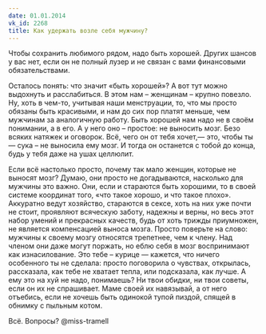 ```yaml
---
date: 01.01.2014
vk_id: 2268
title: Как удержать возле себя мужчину?
---
```


Чтобы сохранить любимого рядом, надо быть хорошей. Других шансов у вас нет, если он не полный лузер и не связан с вами финансовыми обязательствами.

Осталось понять: что значит «быть хорошей»? А вот тут можно выдохнуть и расслабиться. В этом нам – женщинам – крупно повезло. Ну, хоть в чем-то, учитывая наши менструации, то, что мы просто обязаны быть красивыми, и нам до сих пор платят меньше, чем мужчинам за аналогичную работу. Быть хорошей нам надо не в своём понимании, а в его. А у него оно – простое: не выносить мозг. Безо всяких натяжек и оговорок. Всё, чего он от тебя хочет,— это, чтобы ты — сука – не выносила ему мозг. И тогда он останется с тобой до конца, будь у тебя даже на ушах целлюлит.

Если всё настолько просто, почему так мало женщин, которые не выносят мозг? Думаю, они просто не догадываются, насколько для мужчины это важно. Они, если и стараются быть хорошими, то в своей системе координат того, «что такое хорошо, и что такое плохо». Аккуратно ведут хозяйство, стараются в сексе, хоть на них уже почти не стоит, проявляют всяческую заботу, надежны и верны, но весь этот набор умений и прекрасных качеств, будь от хоть трижды приумножен, не является компенсацией выноса мозга. Просто поверьте на слово: мужчины к своему мозгу относятся трепетнее, чем к члену. Над членом они даже могут поржать, но еблю себя в мозг воспринимают как изнасилование. Это тебе – курице — кажется, что ничего особенного ты не сделала: просто поговорила о чувствах, открылась, рассказала, как тебе не хватает тепла, или подсказала, как лучше. А ему это на хуй не надо, понимаешь? Ни твои обидки, ни твои советы, если он их не спрашивает. Маме своей их навязывай, а от него отъебись, если не хочешь быть одинокой тупой пиздой, спящей в обнимку с пыльным котом.

Всё. Вопросы? @miss-tramell